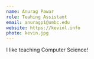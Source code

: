 ```yaml
---
name: Anurag Pawar
role: Teahing Assistant
email: anuragp1@umbc.edu
website: https://kevinl.info
photo: kevin.jpg
---
```


I like teaching Computer Science!
